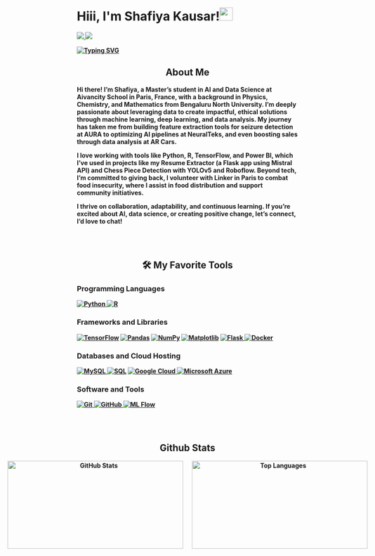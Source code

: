 <!-- ///////// NAME AND BADGES ///////// -->
<p>
  <h1 align="justify"><b>Hiii, I'm Shafiya Kausar!<img src="https://media.giphy.com/media/hvRJCLFzcasrR4ia7z/giphy.gif" width="30px"></h1>
   <p align="justify">
      <a href="https://linkedin.com/in/kausarshafiya">
        <img src="https://img.shields.io/badge/linkedin-%230077B5.svg?&style=for-the-badge&logo=linkedin&logoColor=white" />
      </a> 
      <a href="https://shafiya0101.github.io/github-portfolio/" target="_blank">
        <img src="https://img.shields.io/badge/Portfolio-%2312100E.svg?&style=for-the-badge&logo=portfolio&logoColor=white" />
      </a>
   </p>
</p>

<!-- ///////// ANIMATED BIO TEXT ///////// -->
<p align="justify">
  <a href="https://git.io/typing-svg">
    <img src="https://readme-typing-svg.herokuapp.com?font=Fira+Code&size=18&pause=1000&color=36BCF7&width=435&lines=Master%E2%80%99s+Student+in+AI+and+Data+Science;Passionate+About+Machine+Learning+and+Ethical+AI+Solutions" alt="Typing SVG" />
  </a>
</p>

<!-- ///////// ABOUT ME ///////// -->  
<h2 align="center">About Me </h2>
<p>
   Hi there! I’m Shafiya, a Master’s student in AI and Data Science at Aivancity School in Paris, France, with a background in Physics, Chemistry, and Mathematics from Bengaluru North University. I’m deeply passionate about leveraging data to create impactful, ethical solutions through machine learning, deep learning, and data analysis. My journey has taken me from building feature extraction tools for seizure detection at AURA to optimizing AI pipelines at NeuralTeks, and even boosting sales through data analysis at AR Cars.

   I love working with tools like Python, R, TensorFlow, and Power BI, which I’ve used in projects like my **Resume Extractor** (a Flask app using Mistral API) and **Chess Piece Detection** with YOLOv5 and Roboflow. Beyond tech, I’m committed to giving back, I volunteer with Linker in Paris to combat food insecurity, where I assist in food distribution and support community initiatives.

   I thrive on collaboration, adaptability, and continuous learning. If you’re excited about AI, data science, or creating positive change, let’s connect, I’d love to chat! 
</p>

<br>
<br>

<!-- ///////// LANGUAGES AND TOOLS ///////// -->  
<h2 align="center">🛠️ My Favorite Tools</h2>

<!-- Programming Languages -->
<h3 align="left"> Programming Languages</h3>
<p>
  <a href="https://www.python.org/" target="_blank">
    <img alt="Python" src="https://img.shields.io/badge/Python-%2314354C.svg?logo=python&logoColor=white">
  </a>
  <a href="https://www.r-project.org/" target="_blank">
    <img alt="R" src="https://img.shields.io/badge/R-%23276DC3.svg?logo=R&logoColor=white">
  </a>
</p>

<!-- Frameworks and Libraries -->
<h3 align="left"> Frameworks and Libraries</h3>
<p>
  <a href="#"><img alt="TensorFlow" src="https://img.shields.io/badge/TensorFlow-%23FF6F00.svg?logo=TensorFlow&logoColor=white"></a>
  <a href="#"><img alt="Pandas" src="https://img.shields.io/badge/Pandas-%23150458.svg?logo=pandas&logoColor=white"></a>
  <a href="#"><img alt="NumPy" src="https://img.shields.io/badge/NumPy-%23013243.svg?logo=numpy&logoColor=white"></a>
  <a href="#"><img alt="Matplotlib" src="https://img.shields.io/badge/Matplotlib-%230076B5.svg?logo=python&logoColor=white"></a>
  <a href="https://flask.palletsprojects.com/" target="_blank">
    <img alt="Flask" src="https://img.shields.io/badge/Flask-%23000.svg?logo=flask&logoColor=white">
  </a>
  <a href="https://www.docker.com/" target="_blank">
    <img alt="Docker" src="https://img.shields.io/badge/Docker-%232496ED.svg?logo=docker&logoColor=white">
  </a>
</p>

<!-- Databases and Cloud Hosting -->
<h3 align="left"> Databases and Cloud Hosting</h3>
<p>
  <a href="https://www.mysql.com/" target="_blank">
    <img alt="MySQL" src="https://img.shields.io/badge/MySQL-00000F?logo=mysql&logoColor=white">
  </a>
  <a href="#"><img alt="SQL" src="https://img.shields.io/badge/SQL-%23025E8C.svg?logo=amazon-dynamodb&logoColor=white"></a>
  <a href="https://cloud.google.com/" target="_blank">
    <img alt="Google Cloud" src="https://img.shields.io/badge/Google_Cloud-%234285F4.svg?logo=google-cloud&logoColor=white">
  </a>
  <a href="https://azure.microsoft.com/" target="_blank">
    <img alt="Microsoft Azure" src="https://img.shields.io/badge/Microsoft_Azure-0089D6?logo=microsoft-azure&logoColor=white">
  </a>
</p>

<!-- Software and Tools -->
<h3 align="left"> Software and Tools</h3>
<p>
  <a href="https://git-scm.com/" target="_blank">
    <img alt="Git" src="https://img.shields.io/badge/Git-%23F05033.svg?logo=git&logoColor=white">
  </a>
  <a href="https://github.com/" target="_blank">
    <img alt="GitHub" src="https://img.shields.io/badge/GitHub-%2312100E.svg?logo=github&logoColor=white">
  </a>
  <a href="#"><img alt="ML Flow" src="https://img.shields.io/badge/ML_Flow-%2300BFFF.svg?logo=mlflow&logoColor=white"></a>
</p>

<br>
<br>

<!-- ///////// GITHUB STATS ///////// -->
<h2 align="center">Github Stats </h2>

<div align="center" style="display: flex; flex-direction: row; justify-content: center; gap: 20px;">
  <a href="https://github.com/Shafiya0101">
    <img 
      src="https://github-readme-stats.vercel.app/api?username=Shafiya0101&hide=java,html,tex&title_color=ffffff&text_color=c9cacc&icon_color=2bbc8a&bg_color=1d1f21&langs_count=3" 
      alt="GitHub Stats" 
      width="400"
      height="200" 
    />
  </a>
  <a href="https://github.com/Shafiya0101">
    <img 
      src="https://github-readme-stats.vercel.app/api/top-langs/?username=Shafiya0101&hide=html,tex&title_color=ffffff&text_color=c9cacc&icon_color=2bbc8a&bg_color=1d1f21&langs_count=3" 
      alt="Top Languages" 
      width="400"
      height="200" 
    />
  </a>
</div>
